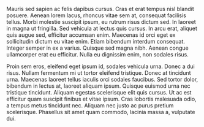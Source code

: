 Mauris sed sapien ac felis dapibus cursus. Cras et erat tempus nisl blandit posuere. Aenean lorem lacus, rhoncus vitae sem at, consequat facilisis tellus. Morbi molestie suscipit ipsum, eu rutrum risus dictum sed. In laoreet in magna ut fringilla. Sed vehicula at lectus quis cursus. In arcu erat, aliquet quis augue sed, efficitur accumsan enim. Maecenas id orci eget ex sollicitudin dictum eu vitae enim. Etiam bibendum interdum consequat. Integer semper in ex a varius. Quisque sed magna nibh. Aenean congue ullamcorper erat eu efficitur. Nulla eu dignissim enim, non sodales risus.

Proin sem eros, eleifend eget ipsum id, sodales vehicula urna. Donec a dui risus. Nullam fermentum mi ut tortor eleifend tristique. Donec at tincidunt urna. Maecenas laoreet tellus iaculis orci sodales faucibus. Sed tortor dolor, bibendum in lectus at, laoreet aliquam ipsum. Quisque euismod urna nec tristique tincidunt. Aliquam egestas scelerisque elit quis cursus. Ut ac est efficitur quam suscipit finibus et vitae ipsum. Cras lobortis malesuada odio, a tempus metus tincidunt nec. Aliquam nec justo ac purus pretium scelerisque. Phasellus sit amet quam commodo, lacinia massa a, vulputate dui.
